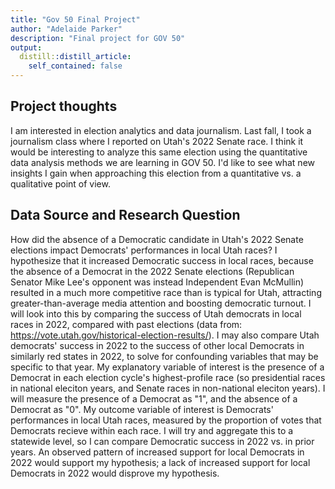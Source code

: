 ```yaml
---
title: "Gov 50 Final Project"
author: "Adelaide Parker"
description: "Final project for GOV 50"
output:
  distill::distill_article:
    self_contained: false
---
```




## Project thoughts

I am interested in election analytics and data journalism. Last fall, I took a journalism class where I reported on Utah's 2022 Senate race. I think it would be interesting to analyze this same election using the quantitative data analysis methods we are learning in GOV 50. I'd like to see what new insights I gain when approaching this election from a quantitative vs. a qualitative point of view.


## Data Source and Research Question
How did the absence of a Democratic candidate in Utah's 2022 Senate elections impact Democrats' performances in local Utah races? I hypothesize that it increased Democratic success in local races, because the absence of a Democrat in the 2022 Senate elections (Republican Senator Mike Lee's opponent was instead Independent Evan McMullin) resulted in a much more competitive race than is typical for Utah, attracting greater-than-average media attention and boosting democratic turnout. I will look into this by comparing the success of Utah democrats in local races in 2022, compared with past elections (data from: https://vote.utah.gov/historical-election-results/). I may also compare Utah democrats' success in 2022 to the success of other local Democrats in similarly red states in 2022, to solve for confounding variables that may be specific to that year. My explanatory variable of interest is the presence of a Democrat in each election cycle's highest-profile race (so presidential races in national eleciton years, and Senate races in non-national eleciton years). I will measure the presence of a Democrat as "1", and the absence of a Democrat as "0". My outcome variable of interest is Democrats' performances in local Utah races, measured by the proportion of votes that Democrats recieve within each race. I will try and aggregate this to a statewide level, so I can compare Democratic success in 2022 vs. in prior years. An observed pattern of increased support for local Democrats in 2022 would support my hypothesis; a lack of increased support for local Democrats in 2022 would disprove my hypothesis.
```{.r .distill-force-highlighting-css}
```
